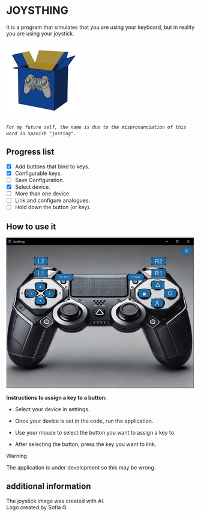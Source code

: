 # JOYSTHING
It is a program that simulates that you are using your keyboard, but in reality you are using your joystick.

<img src="assets/img/logo.png" alt="Logo" width="200" height="200">


*`For my future self, the name is due to the mispronunciation of this word in Spanish "josting".`*

## Progress list
- [X] Add buttons that bind to keys.
- [X] Configurable keys.
- [ ] Save Configuration.
- [X] Select device.
- [ ] More than one device.
- [ ] Link and configure analogues.
- [ ] Hold down the button (or key).
## How to use it
<img src="assets/img/interfaz-started.png" alt="Logo" width="500" height="400">

__Instructions to assign a key to a button:__

+ Select your device in settings.

+ Once your device is set in the code, run the application.

+ Use your mouse to select the button you want to assign a key to.

+ After selecting the button, press the key you want to link.

> [!WARNING]  
> The application is under development so this may be wrong.



## additional information
The joystick image was created with AI.  
Logo created by Sofia G.